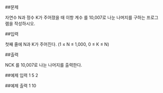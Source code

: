 ##문제

자연수 N과 정수 K가 주어졌을 때 이항 계수 
를 10,007로 나눈 나머지를 구하는 프로그램을 작성하시오.

##입력

첫째 줄에 N과 K가 주어진다. (1 ≤ N ≤ 1,000, 0 ≤ K ≤ N)

##출력
 
NCK 를 10,007로 나눈 나머지를 출력한다.

##예제 입력 1 
5 2

##예제 출력 1 
10